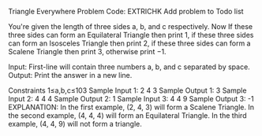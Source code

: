 Triangle Everywhere Problem Code: EXTRICHK
Add problem to Todo list

You're given the length of three sides a, b, and c respectively. Now If these three sides can form an Equilateral Triangle then print 1, if these three sides can form an Isosceles Triangle then print 2, if these three sides can form a Scalene Triangle then print 3, otherwise print −1.

Input:
First-line will contain three numbers a, b, and c separated by space.
Output:
Print the answer in a new line.

Constraints
1≤a,b,c≤103
Sample Input 1:
2 4 3
Sample Output 1:
3
Sample Input 2:
4 4 4
Sample Output 2:
1
Sample Input 3:
4 4 9
Sample Output 3:
-1
EXPLANATION:
In the first example, (2, 4, 3) will form a Scalene Triangle.
In the second example, (4, 4, 4) will form an Equilateral Triangle.
In the third example, (4, 4, 9) will not form a triangle.